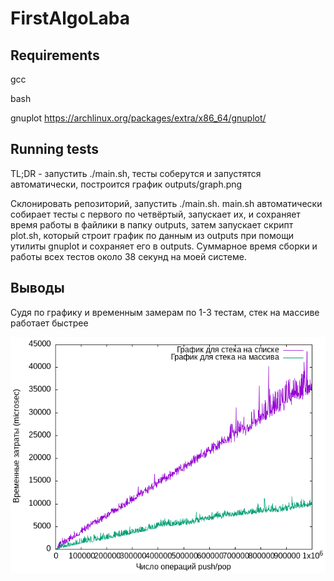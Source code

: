 # FirstAlgoLaba
## Requirements
gcc

bash

gnuplot https://archlinux.org/packages/extra/x86_64/gnuplot/

## Running tests
TL;DR - запустить ./main.sh, тесты соберутся и запустятся автоматически, построится график outputs/graph.png

Склонировать репозиторий, запустить ./main.sh. main.sh автоматически собирает тесты с первого по четвёртый, запускает их, и сохраняет время работы в файлики в папку outputs, затем запускает скрипт plot.sh, который строит график по данным из outputs при помощи утилиты gnuplot и сохраняет его в outputs. Суммарное время сборки и работы всех тестов около 38 секунд на моей системе.
## Выводы
Судя по графику и временным замерам по 1-3 тестам, стек на массиве работает быстрее

![картинка с графиком](outputs/graph.png)
